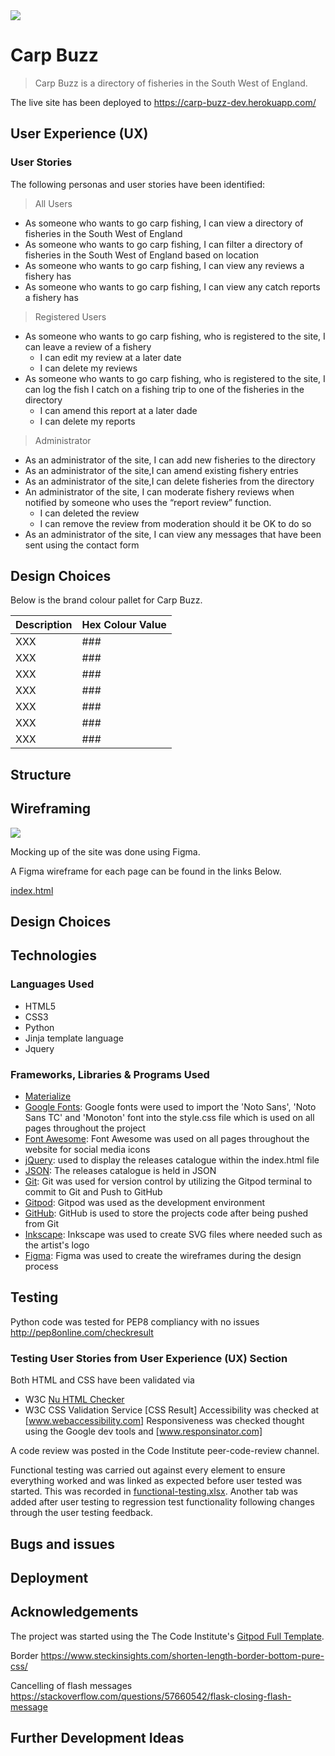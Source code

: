 <img src="images/" style="margin: 0;">

# Carp Buzz

>
> Carp Buzz is a directory of fisheries in the South West of England.
>

The live site has been deployed to https://carp-buzz-dev.herokuapp.com/

## User Experience (UX)

### User Stories

The following personas and user stories have been identified:

>
> All Users
>

- As someone who wants to go carp fishing, I can view a directory of fisheries in the South West of England
- As someone who wants to go carp fishing, I can filter a directory of fisheries in the South West of England based on location
- As someone who wants to go carp fishing, I can view any reviews a fishery has
- As someone who wants to go carp fishing, I can view any catch reports a fishery has

>
> Registered Users
>

- As someone who wants to go carp fishing, who is registered to the site, I can leave a review of a fishery
    - I can edit my review at a later date
    - I can delete my reviews
- As someone who wants to go carp fishing, who is registered to the site, I can log the fish I catch on a fishing trip to one of the fisheries in the directory
    - I can amend this report at a later dade
    - I can delete my reports

>
> Administrator
>
- As an administrator of the site, I can add new fisheries to the directory
- As an administrator of the site,I can amend existing fishery entries
- As an administrator of the site,I can delete fisheries from the directory
- An administrator of the site, I can moderate fishery reviews when notified by someone who uses the “report review” function.
    - I can deleted the review
    - I can remove the review from moderation should it be OK to do so
- As an administrator of the site, I can view any messages that have been sent using the contact form



## Design Choices


Below is the brand colour pallet for Carp Buzz.

| Description | Hex Colour Value |
| --- | ----------- |
| XXX | ### |
| XXX | ### |
| XXX | ### |
| XXX | ### |
| XXX | ### |
| XXX | ### |
| XXX | ### |


## Structure

## Wireframing

<img src="images/" style="margin: 0;">

Mocking up of the site was done using Figma.

A Figma wireframe for each page can be found in the links Below.

[index.html](https://www.figma.com/file/lbEOracgvjZ4jw3uFd6hJd/8-Meg-Stick-Records?node-id=0%3A1)


## Design Choices


## Technologies

### Languages Used

- HTML5
- CSS3
- Python
- Jinja template language
- Jquery

### Frameworks, Libraries & Programs Used

- [Materialize](https://materializecss.com/) 
- [Google Fonts](https://fonts.google.com/): Google fonts were used to import the 'Noto Sans', 'Noto Sans TC' and 'Monoton' font into the style.css file which is used on all pages throughout the project
- [Font Awesome](https://fontawesome.com/): Font Awesome was used on all pages throughout the website for social media icons
- [jQuery](https://jquery.com/): used to display the releases catalogue within the index.html file
- [JSON](https://www.json.org/json-en.html): The releases catalogue is held in JSON
- [Git](https://git-scm.com/): Git was used for version control by utilizing the Gitpod terminal to commit to Git and Push to GitHub
- [Gitpod](https://www.gitpod.io/): Gitpod was used as the development environment
- [GitHub](https://github.com/): GitHub is used to store the projects code after being pushed from Git
- [Inkscape](https://inkscape.org/): Inkscape was used to create SVG files where needed such as the artist's logo
- [Figma](https://www.figma.com/): Figma was used to create the wireframes during the design process

## Testing
Python code was tested for PEP8 compliancy with no issues http://pep8online.com/checkresult

### Testing User Stories from User Experience (UX) Section


Both HTML and CSS have been validated via

- W3C [Nu HTML Checker](https://validator.w3.org/nu/)
- W3C CSS Validation Service [CSS Result]
Accessibility was checked at [www.webaccessibility.com]
Responsiveness was checked thought using the Google dev tools and [www.responsinator.com]

A code review was posted in the Code Institute peer-code-review channel.


Functional testing was carried out against every element to ensure everything worked and was linked as expected before user tested was started. This was recorded in [functional-testing.xlsx](functional-testing.xlsx). Another tab was added after user testing to regression test functionality following changes through the user testing feedback.

## Bugs and issues


## Deployment


## Acknowledgements

The project was started using the The Code Institute's [Gitpod Full Template](https://github.com/Code-Institute-Org/gitpod-full-template).

Border https://www.steckinsights.com/shorten-length-border-bottom-pure-css/ 

Cancelling of flash messages https://stackoverflow.com/questions/57660542/flask-closing-flash-message



## Further Development Ideas

